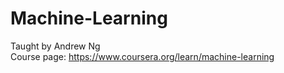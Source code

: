 # Machine-Learning

Taught by Andrew Ng <br />
Course page: https://www.coursera.org/learn/machine-learning


